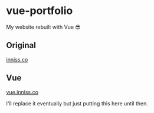 # vue-portfolio
My website rebuilt with Vue 😎

## Original
[inniss.co](http://inniss.co)  
## Vue
[vue.inniss.co](http://vue.inniss.co)  
  
I'll replace it eventually but just putting this here until then.
